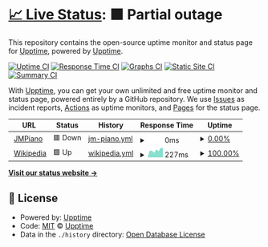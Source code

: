 # [📈 Live Status](https://status.sbldevnet.com): <!--live status--> **🟧 Partial outage**

This repository contains the open-source uptime monitor and status page for [Upptime](https://upptime.js.org), powered by [Upptime](https://github.com/upptime/upptime).

[![Uptime CI](https://github.com/sburgosl/upptime/workflows/Uptime%20CI/badge.svg)](https://github.com/sburgosl/upptime/actions?query=workflow%3A%22Uptime+CI%22)
[![Response Time CI](https://github.com/sburgosl/upptime/workflows/Response%20Time%20CI/badge.svg)](https://github.com/sburgosl/upptime/actions?query=workflow%3A%22Response+Time+CI%22)
[![Graphs CI](https://github.com/sburgosl/upptime/workflows/Graphs%20CI/badge.svg)](https://github.com/sburgosl/upptime/actions?query=workflow%3A%22Graphs+CI%22)
[![Static Site CI](https://github.com/sburgosl/upptime/workflows/Static%20Site%20CI/badge.svg)](https://github.com/sburgosl/upptime/actions?query=workflow%3A%22Static+Site+CI%22)
[![Summary CI](https://github.com/sburgosl/upptime/workflows/Summary%20CI/badge.svg)](https://github.com/sburgosl/upptime/actions?query=workflow%3A%22Summary+CI%22)

With [Upptime](https://upptime.js.org), you can get your own unlimited and free uptime monitor and status page, powered entirely by a GitHub repository. We use [Issues](https://github.com/upptime/upptime/issues) as incident reports, [Actions](https://github.com/sburgosl/upptime/actions) as uptime monitors, and [Pages](https://status.sbldevnet.com) for the status page.

<!--start: status pages-->
<!-- This summary is generated by Upptime (https://github.com/upptime/upptime) -->
<!-- Do not edit this manually, your changes will be overwritten -->
<!-- prettier-ignore -->
| URL | Status | History | Response Time | Uptime |
| --- | ------ | ------- | ------------- | ------ |
| <img alt="" src="https://favicons.githubusercontent.com/jmpianomusic.com" height="13"> [JMPiano](https://jmpianomusic.com) | 🟥 Down | [jm-piano.yml](https://github.com/sburgosl/upptime/commits/HEAD/history/jm-piano.yml) | <details><summary><img alt="Response time graph" src="./graphs/jm-piano/response-time-week.png" height="20"> 0ms</summary><br><a href="https://status.sbldevnet.com/history/jm-piano"><img alt="Response time 831" src="https://img.shields.io/endpoint?url=https%3A%2F%2Fraw.githubusercontent.com%2Fsburgosl%2Fupptime%2FHEAD%2Fapi%2Fjm-piano%2Fresponse-time.json"></a><br><a href="https://status.sbldevnet.com/history/jm-piano"><img alt="24-hour response time 0" src="https://img.shields.io/endpoint?url=https%3A%2F%2Fraw.githubusercontent.com%2Fsburgosl%2Fupptime%2FHEAD%2Fapi%2Fjm-piano%2Fresponse-time-day.json"></a><br><a href="https://status.sbldevnet.com/history/jm-piano"><img alt="7-day response time 0" src="https://img.shields.io/endpoint?url=https%3A%2F%2Fraw.githubusercontent.com%2Fsburgosl%2Fupptime%2FHEAD%2Fapi%2Fjm-piano%2Fresponse-time-week.json"></a><br><a href="https://status.sbldevnet.com/history/jm-piano"><img alt="30-day response time 0" src="https://img.shields.io/endpoint?url=https%3A%2F%2Fraw.githubusercontent.com%2Fsburgosl%2Fupptime%2FHEAD%2Fapi%2Fjm-piano%2Fresponse-time-month.json"></a><br><a href="https://status.sbldevnet.com/history/jm-piano"><img alt="1-year response time 831" src="https://img.shields.io/endpoint?url=https%3A%2F%2Fraw.githubusercontent.com%2Fsburgosl%2Fupptime%2FHEAD%2Fapi%2Fjm-piano%2Fresponse-time-year.json"></a></details> | <details><summary><a href="https://status.sbldevnet.com/history/jm-piano">0.00%</a></summary><a href="https://status.sbldevnet.com/history/jm-piano"><img alt="All-time uptime 27.82%" src="https://img.shields.io/endpoint?url=https%3A%2F%2Fraw.githubusercontent.com%2Fsburgosl%2Fupptime%2FHEAD%2Fapi%2Fjm-piano%2Fuptime.json"></a><br><a href="https://status.sbldevnet.com/history/jm-piano"><img alt="24-hour uptime 0.00%" src="https://img.shields.io/endpoint?url=https%3A%2F%2Fraw.githubusercontent.com%2Fsburgosl%2Fupptime%2FHEAD%2Fapi%2Fjm-piano%2Fuptime-day.json"></a><br><a href="https://status.sbldevnet.com/history/jm-piano"><img alt="7-day uptime 0.00%" src="https://img.shields.io/endpoint?url=https%3A%2F%2Fraw.githubusercontent.com%2Fsburgosl%2Fupptime%2FHEAD%2Fapi%2Fjm-piano%2Fuptime-week.json"></a><br><a href="https://status.sbldevnet.com/history/jm-piano"><img alt="30-day uptime 0.00%" src="https://img.shields.io/endpoint?url=https%3A%2F%2Fraw.githubusercontent.com%2Fsburgosl%2Fupptime%2FHEAD%2Fapi%2Fjm-piano%2Fuptime-month.json"></a><br><a href="https://status.sbldevnet.com/history/jm-piano"><img alt="1-year uptime 27.82%" src="https://img.shields.io/endpoint?url=https%3A%2F%2Fraw.githubusercontent.com%2Fsburgosl%2Fupptime%2FHEAD%2Fapi%2Fjm-piano%2Fuptime-year.json"></a></details>
| <img alt="" src="https://favicons.githubusercontent.com/en.wikipedia.org" height="13"> [Wikipedia](https://en.wikipedia.org) | 🟩 Up | [wikipedia.yml](https://github.com/sburgosl/upptime/commits/HEAD/history/wikipedia.yml) | <details><summary><img alt="Response time graph" src="./graphs/wikipedia/response-time-week.png" height="20"> 227ms</summary><br><a href="https://status.sbldevnet.com/history/wikipedia"><img alt="Response time 249" src="https://img.shields.io/endpoint?url=https%3A%2F%2Fraw.githubusercontent.com%2Fsburgosl%2Fupptime%2FHEAD%2Fapi%2Fwikipedia%2Fresponse-time.json"></a><br><a href="https://status.sbldevnet.com/history/wikipedia"><img alt="24-hour response time 75" src="https://img.shields.io/endpoint?url=https%3A%2F%2Fraw.githubusercontent.com%2Fsburgosl%2Fupptime%2FHEAD%2Fapi%2Fwikipedia%2Fresponse-time-day.json"></a><br><a href="https://status.sbldevnet.com/history/wikipedia"><img alt="7-day response time 227" src="https://img.shields.io/endpoint?url=https%3A%2F%2Fraw.githubusercontent.com%2Fsburgosl%2Fupptime%2FHEAD%2Fapi%2Fwikipedia%2Fresponse-time-week.json"></a><br><a href="https://status.sbldevnet.com/history/wikipedia"><img alt="30-day response time 209" src="https://img.shields.io/endpoint?url=https%3A%2F%2Fraw.githubusercontent.com%2Fsburgosl%2Fupptime%2FHEAD%2Fapi%2Fwikipedia%2Fresponse-time-month.json"></a><br><a href="https://status.sbldevnet.com/history/wikipedia"><img alt="1-year response time 249" src="https://img.shields.io/endpoint?url=https%3A%2F%2Fraw.githubusercontent.com%2Fsburgosl%2Fupptime%2FHEAD%2Fapi%2Fwikipedia%2Fresponse-time-year.json"></a></details> | <details><summary><a href="https://status.sbldevnet.com/history/wikipedia">100.00%</a></summary><a href="https://status.sbldevnet.com/history/wikipedia"><img alt="All-time uptime 99.99%" src="https://img.shields.io/endpoint?url=https%3A%2F%2Fraw.githubusercontent.com%2Fsburgosl%2Fupptime%2FHEAD%2Fapi%2Fwikipedia%2Fuptime.json"></a><br><a href="https://status.sbldevnet.com/history/wikipedia"><img alt="24-hour uptime 100.00%" src="https://img.shields.io/endpoint?url=https%3A%2F%2Fraw.githubusercontent.com%2Fsburgosl%2Fupptime%2FHEAD%2Fapi%2Fwikipedia%2Fuptime-day.json"></a><br><a href="https://status.sbldevnet.com/history/wikipedia"><img alt="7-day uptime 100.00%" src="https://img.shields.io/endpoint?url=https%3A%2F%2Fraw.githubusercontent.com%2Fsburgosl%2Fupptime%2FHEAD%2Fapi%2Fwikipedia%2Fuptime-week.json"></a><br><a href="https://status.sbldevnet.com/history/wikipedia"><img alt="30-day uptime 100.00%" src="https://img.shields.io/endpoint?url=https%3A%2F%2Fraw.githubusercontent.com%2Fsburgosl%2Fupptime%2FHEAD%2Fapi%2Fwikipedia%2Fuptime-month.json"></a><br><a href="https://status.sbldevnet.com/history/wikipedia"><img alt="1-year uptime 99.99%" src="https://img.shields.io/endpoint?url=https%3A%2F%2Fraw.githubusercontent.com%2Fsburgosl%2Fupptime%2FHEAD%2Fapi%2Fwikipedia%2Fuptime-year.json"></a></details>

<!--end: status pages-->

[**Visit our status website →**](https://status.sbldevnet.com)

## 📄 License

- Powered by: [Upptime](https://github.com/upptime/upptime)
- Code: [MIT](./LICENSE) © [Upptime](https://upptime.js.org)
- Data in the `./history` directory: [Open Database License](https://opendatacommons.org/licenses/odbl/1-0/)
